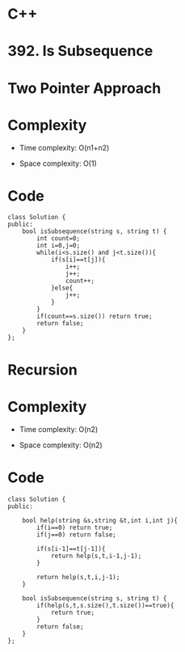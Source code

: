 # C++
# 392. Is Subsequence
<!-- Describe your first thoughts on how to solve this problem. -->
# Two Pointer Approach
<!-- Describe your approach to solving the problem. -->

# Complexity
- Time complexity: O(n1+n2)
<!-- Add your time complexity here, e.g. $$O(n)$$ -->

- Space complexity: O(1)
<!-- Add your space complexity here, e.g. $$O(n)$$ -->

# Code
```
class Solution {
public:
    bool isSubsequence(string s, string t) {
        int count=0;
        int i=0,j=0;
        while(i<s.size() and j<t.size()){
            if(s[i]==t[j]){
                i++;
                j++;
                count++;
            }else{
                j++;
            }
        }
        if(count==s.size()) return true;
        return false;
    }
};
```
# Recursion
<!-- Describe your approach to solving the problem. -->

# Complexity
- Time complexity: O(n2)
<!-- Add your time complexity here, e.g. $$O(n)$$ -->

- Space complexity: O(n2)
<!-- Add your space complexity here, e.g. $$O(n)$$ -->

# Code
```
class Solution {
public:

    bool help(string &s,string &t,int i,int j){
        if(i==0) return true;
        if(j==0) return false;

        if(s[i-1]==t[j-1]){
            return help(s,t,i-1,j-1);
        }

        return help(s,t,i,j-1);
    }

    bool isSubsequence(string s, string t) {
        if(help(s,t,s.size(),t.size())==true){
            return true;
        }
        return false;
    }
};
```
